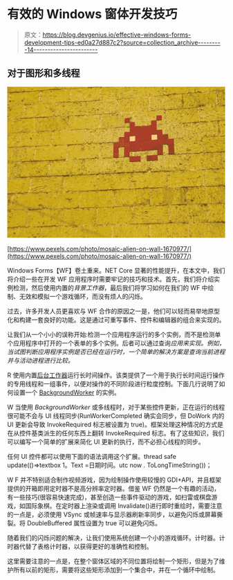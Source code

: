 # 有效的 Windows 窗体开发技巧

> 原文：<https://blog.devgenius.io/effective-windows-forms-development-tips-ed0a27d887c2?source=collection_archive---------14----------------------->

## 对于图形和多线程

![](img/b6e3897cfe1f8715e01937f30928c49e.png)

[https://www.pexels.com/photo/mosaic-alien-on-wall-1670977/](https://www.pexels.com/photo/mosaic-alien-on-wall-1670977/)

Windows Forms【WF】卷土重来。NET Core 显著的性能提升，在本文中，我们将介绍一些在开发 WF 应用程序时需要牢记的技巧和技术。首先，我们将介绍实例检测，然后使用内置的*背景工作器*，最后我们将学习如何在我们的 WF 中绘制、无效和模拟一个游戏循环，而没有烦人的闪烁。

过去，许多开发人员更喜欢与 WF 合作的原因之一是，他们可以轻而易举地原型化和构建一套良好的功能。这是通过可重写事件、控件和编辑器的组合来实现的。

让我们从一个小小的误称开始:检测一个应用程序运行的多个实例，而不是检测单个应用程序中打开的一个表单的多个实例。后者可以通过查询*应用来实现。例如，当试图判断应用程序实例是否已经在运行时，一个简单的解决方案是查询当前进程并与活动进程进行比较。*

R 使用内置[后台工作器](https://docs.microsoft.com/en-us/dotnet/api/system.componentmodel.backgroundworker?view=net-5.0)运行长时间操作。该类提供了一个用于执行长时间运行操作的专用线程和一组事件，以便对操作的不同阶段进行粒度控制。下面几行说明了如何设置一个 [BackgroundWorker](https://docs.microsoft.com/en-us/dotnet/api/system.componentmodel.backgroundworker?view=net-5.0) 的实例。

W 当使用 *BackgroundWorker* 或多线程时，对于某些控件更新，正在运行的线程很可能不会与 UI 线程同步(RunWorkerCompleted 确实会同步，但 DoWork 内的 UI 更新会导致 InvokeRequired 标志被设置为 true)。框架处理这种情况的方式是在从控件基类派生的任何东西上翻转 InvokeRequired 标志。有了这些知识，我们可以编写一个简单的扩展来简化 UI 更新的执行，而不必担心线程的同步。

任何 UI 控件都可以使用下面的语法调用这个扩展。thread safe update(()=>textbox 1。Text =日期时间。utc now . ToLongTimeString())；

W F 并不特别适合制作视频游戏，因为绘制操作使用较慢的 GDI+API，并且框架提供的开箱即用定时器不是高分辨率定时器。借鉴 WF 仍然是一个有趣的活动，有一些技巧(很容易快速完成)，甚至创造一些事件驱动的游戏，如扫雷或棋盘游戏，如国际象棋。在定时器上渲染或调用 Invalidate()进行即时重绘时，需要注意的一点是，必须使用 VSync 或帧速率与显示器刷新率同步，以避免闪烁或屏幕撕裂。将 DoubleBuffered 属性设置为 true 可以避免闪烁。

随着我们的闪烁问题的解决，让我们使用系统创建一个小的游戏循环。计时器。计时器代替了表格计时器，以获得更好的准确性和控制。

这里需要注意的一点是，在整个窗体区域的不同位置将绘制一个矩形，但是为了维护所有以前的矩形，需要将这些矩形添加到一个集合中，并在一个循环中绘制。